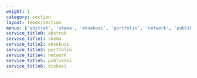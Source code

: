 ```yaml
---
weight: 1
category: section
layout: feeds/section
menus: ['abstrak', 'skema', 'eksekusi', 'portfolio', 'network', 'publikasi', 'diskusi']
service_title0: abstrak
service_title1: skema
service_title2: eksekusi
service_title3: portfolio
service_title4: network
service_title5: publikasi
service_title6: diskusi
---
```

